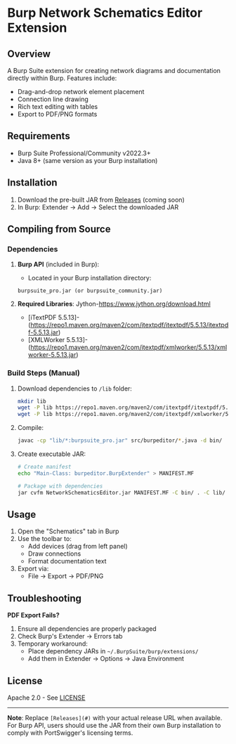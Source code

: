 # Burp Network Schematics Editor Extension

## Overview
A Burp Suite extension for creating network diagrams and documentation directly within Burp. Features include:
- Drag-and-drop network element placement
- Connection line drawing
- Rich text editing with tables
- Export to PDF/PNG formats

## Requirements
- Burp Suite Professional/Community v2022.3+
- Java 8+ (same version as your Burp installation)

## Installation
1. Download the pre-built JAR from [Releases](#) (coming soon)
2. In Burp: Extender → Add → Select the downloaded JAR

## Compiling from Source

### Dependencies
1. **Burp API** (included in Burp):
   - Located in your Burp installation directory:
   ```
   burpsuite_pro.jar (or burpsuite_community.jar)
   ```

2. **Required Libraries**:
    Jython-https://www.jython.org/download.html
   - [iTextPDF 5.5.13]-(https://repo1.maven.org/maven2/com/itextpdf/itextpdf/5.5.13/itextpdf-5.5.13.jar)
   - [XMLWorker 5.5.13]-(https://repo1.maven.org/maven2/com/itextpdf/xmlworker/5.5.13/xmlworker-5.5.13.jar)

### Build Steps (Manual)
1. Download dependencies to `/lib` folder:
   ```bash
   mkdir lib
   wget -P lib https://repo1.maven.org/maven2/com/itextpdf/itextpdf/5.5.13/itextpdf-5.5.13.jar
   wget -P lib https://repo1.maven.org/maven2/com/itextpdf/xmlworker/5.5.13/xmlworker-5.5.13.jar
   ```

2. Compile:
   ```bash
   javac -cp "lib/*:burpsuite_pro.jar" src/burpeditor/*.java -d bin/
   ```

3. Create executable JAR:
   ```bash
   # Create manifest
   echo "Main-Class: burpeditor.BurpExtender" > MANIFEST.MF
   
   # Package with dependencies
   jar cvfm NetworkSchematicsEditor.jar MANIFEST.MF -C bin/ . -C lib/ .
   ```

## Usage
1. Open the "Schematics" tab in Burp
2. Use the toolbar to:
   - Add devices (drag from left panel)
   - Draw connections
   - Format documentation text
3. Export via:
   - File → Export → PDF/PNG

## Troubleshooting
**PDF Export Fails?**
1. Ensure all dependencies are properly packaged
2. Check Burp's Extender → Errors tab
3. Temporary workaround:
   - Place dependency JARs in `~/.BurpSuite/burp/extensions/`
   - Add them in Extender → Options → Java Environment

## License
Apache 2.0 - See [LICENSE](LICENSE)

---

**Note**: Replace `[Releases](#)` with your actual release URL when available. For Burp API, users should use the JAR from their own Burp installation to comply with PortSwigger's licensing terms.
